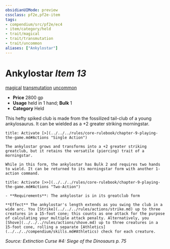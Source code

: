 ```yaml
---
obsidianUIMode: preview
cssclass: pf2e,pf2e-item
tags:
- compendium/src/pf2e/ec4
- item/category/held
- trait/magical
- trait/transmutation
- trait/uncommon
aliases: ["Ankylostar"]
---
```

# Ankylostar *Item 13*  
[magical](../../../Rules/traits/magical.md)  [transmutation](../../../Rules/traits/transmutation.md)  [uncommon](../../../Rules/traits/uncommon.md)  

- **Price** 2800 gp
- **Usage** held in 1 hand; **Bulk** 1
- **Category** Held

This hefty spiked club is made from the fossilized tail-club of a young ankylosaurus. It can be wielded as a +2 greater striking morningstar.

```ad-embed-ability
title: Activate [>](../../../rules/core-rulebook/chapter-9-playing-the-game.md#Actions "Single Action")

The ankylostar grows and transforms into a +2 greater striking greatclub, but it retains the versatile (piercing) trait of a morningstar.

While in this form, the ankylostar has Bulk 2 and requires two hands to wield. It can be returned to its morningstar form with another 1-action command.
```

```ad-embed-ability
title: Activate [>>](../../../rules/core-rulebook/chapter-9-playing-the-game.md#Actions "Two-Action")

- **Requirements**: The ankylostar is in its greatclub form

**Effect** The ankylostar's length extends as you swing the club in a wide arc. You [Strike](../../../rules/actions/strike.md) up to three creatures in a 15-foot cone; this counts as one attack for the purpose of calculating your multiple attack penalty. Alternatively, you [Shove](../../../rules/actions/shove.md) up to three creatures in a 15-foot cone, rolling a separate [Athletics](../../../compendium/skills.md#Athletics) check for each creature.
```

*Source: Extinction Curse #4: Siege of the Dinosaurs p. 75*

